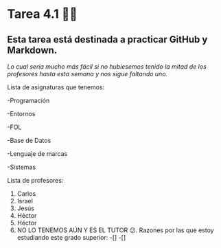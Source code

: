# Tarea 4.1 👋😄
## Esta tarea está destinada a practicar GitHub y Markdown.

_Lo cual sería mucho más fácil si no hubiesemos tenido la mitad de los profesores hasta esta semana y nos sigue faltando uno._

Lista de asignaturas que tenemos:

-Programación

-Entornos

-FOL

-Base de Datos

-Lenguaje de marcas

-Sistemas

Lista de profesores:
1. Carlos
2. Israel
3. Jesús
4. Héctor
5. Héctor
6. NO LO TENEMOS AÚN Y ES EL TUTOR 😕.
Razones por las que estoy estudiando este grado superior:
-[]
-[]

